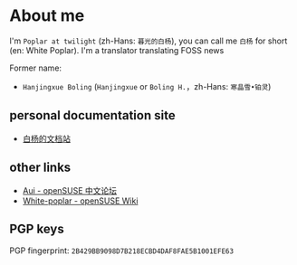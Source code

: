 # About me

I'm `Poplar at twilight` (zh-Hans: `暮光的白杨`), you can call me `白杨` for short (en: White Poplar). I'm a translator translating FOSS news

Former name:

- `Hanjingxue Boling` (`Hanjingxue` or `Boling H.`，zh-Hans: `寒晶雪•铂灵`)

## personal documentation site

- [白杨的文档站](https://whiteboard-ui8.pages.dev)

## other links

- [Aui - openSUSE 中文论坛](https://forum.suse.org.cn/u/aui/summary)
- [White-poplar - openSUSE Wiki](https://zh.opensuse.org/User:White-poplar)

## PGP keys

PGP fingerprint: `2B429BB9098D7B218ECBD4DAF8FAE5B1001EFE63`
